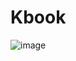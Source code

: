# Kbook
![image](https://user-images.githubusercontent.com/56002685/115813102-2e3d2080-a3b8-11eb-91a5-f35aa55001f9.png)
